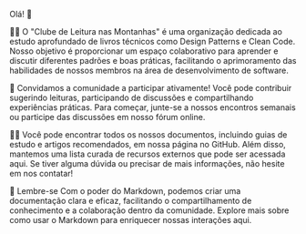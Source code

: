 Olá! 👋

🙋‍♀️ O "Clube de Leitura nas Montanhas" é uma organização dedicada ao estudo aprofundado de livros técnicos como Design Patterns e Clean Code. 
Nosso objetivo é proporcionar um espaço colaborativo para aprender e discutir diferentes padrões e boas práticas, facilitando o aprimoramento das habilidades de nossos membros na área de desenvolvimento de software.

🌈 Convidamos a comunidade a participar ativamente! Você pode contribuir sugerindo leituras, participando de discussões e compartilhando experiências práticas. 
Para começar, junte-se a nossos encontros semanais ou participe das discussões em nosso fórum online.

👩‍💻 Você pode encontrar todos os nossos documentos, incluindo guias de estudo e artigos recomendados, em nossa página no GitHub. 
Além disso, mantemos uma lista curada de recursos externos que pode ser acessada aqui. Se tiver alguma dúvida ou precisar de mais informações, não hesite em nos contatar!

🧙 Lembre-se
Com o poder do Markdown, podemos criar uma documentação clara e eficaz, facilitando o compartilhamento de conhecimento e a colaboração dentro da comunidade. 
Explore mais sobre como usar o Markdown para enriquecer nossas interações aqui.
